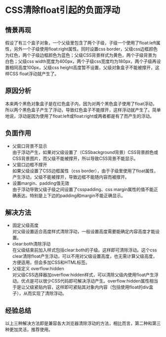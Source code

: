 # CSS清除float引起的负面浮动
## 情景再现
假设了有三个盒子对象，一个父级里包含了两个子级，子级一个使用了float:left属性，另外一个子级使用float:right属性。同时设置css border，父级css边框颜色为红色，两个子级边框颜色为蓝色；父级CSS背景样式为黄色，两个子级背景为白色；父级css width宽度为400px，两个子级css宽度均为180px，两个子级再设置相同高度100px，父级css height高度暂不设置，父级对象盒子不能被撑开，这样CSS float浮动就产生了。
## 原因分析
本来两个黑色对象盒子是在红色盒子内，因为对两个黑色盒子使用了float浮动，所以两个黑色盒子产生了浮动，导致红色盒子不能撑开，这样浮动就产生了。简单地说，浮动是因为使用了float:left或float:right或两者都是有了而产生的浮动。
## 负面作用
* 父窗口背景不显示
<br/>由于浮动产生，如果对父级设置了（CSSbackground背景）CSS背景颜色或CSS背景图片，而父级不能被撑开，所以导致CSS背景不能显示。
* 父窗口边框不撑开
<br/>如果父级设置了CSS边框属性（css border），由于子级里使用了float属性，产生浮动，父级不能被撑开，导致边框不能随内容而被撑开。
* 设置margin、padding值无效
<br/>由于浮动导致父级子级之间设置了csspadding、css margin属性的值不能正确表达。特别是上下边的padding和margin不能正确显示。
## 解决方法
* 固定父级高度
<br/>对父级设置适合高度样式清除浮动，一般设置高度需要能确定内容高度才能设置。
* clear:both清除浮动
<br/>在父级结束前加入样式包括clear:both的子级。这样即可清除浮动。这个css clear清除float产生浮动，可以不用对父级设置高度，也无需计算父级高度，方便适用，但会多加CSS和HTML标签。
* 父级定义 overflow:hidden
<br/>对父级CSS选择器加overflow:hidden样式，可以清除父级内使用float产生浮动。优点是可以很少CSS代码即可解决浮动产生。overflow:hidden属性相当于是让父级紧贴内容，这样即可紧贴其对象内内容（包括使用float的div盒子），从而实现了清除浮动。
## 经验总结
以上三种解决方法即是兼容各大浏览器清除浮动的方法，相比而言，第二种和第三种更加灵活，推荐使用。
